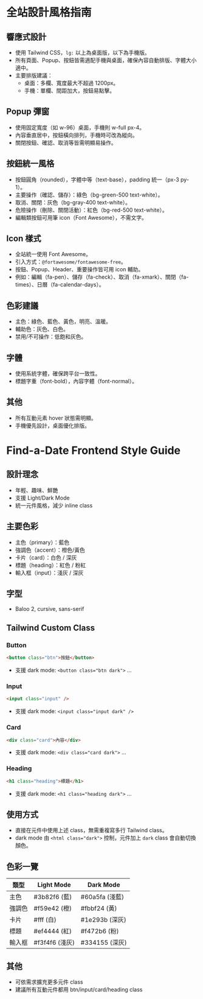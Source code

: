 # 全站設計風格指南

## 響應式設計

- 使用 Tailwind CSS，`lg:` 以上為桌面版，以下為手機版。
- 所有頁面、Popup、按鈕皆需適配手機與桌面，確保內容自動排版、字體大小適中。
- 主要排版建議：
  - 桌面：多欄、寬度最大不超過 1200px。
  - 手機：單欄、間距加大，按鈕易點擊。

## Popup 彈窗

- 使用固定寬度（如 w-96）桌面，手機則 w-full px-4。
- 內容垂直居中，按鈕橫向排列，手機時可改為縱向。
- 關閉按鈕、確認、取消等皆需明顯易操作。

## 按鈕統一風格

- 按鈕圓角（rounded），字體中等（text-base），padding 統一（px-3 py-1）。
- 主要操作（確認、儲存）：綠色（bg-green-500 text-white）。
- 取消、關閉：灰色（bg-gray-400 text-white）。
- 危險操作（刪除、關閉活動）：紅色（bg-red-500 text-white）。
- 編輯類按鈕可用筆 icon（Font Awesome），不需文字。

## Icon 樣式

- 全站統一使用 Font Awesome。
- 引入方式：`@fortawesome/fontawesome-free`。
- 按鈕、Popup、Header、重要操作皆可用 icon 輔助。
- 例如：編輯（fa-pen）、儲存（fa-check）、取消（fa-xmark）、關閉（fa-times）、日曆（fa-calendar-days）。

## 色彩建議

- 主色：綠色、藍色、黃色，明亮、溫暖。
- 輔助色：灰色、白色。
- 禁用/不可操作：低飽和灰色。

## 字體

- 使用系統字體，確保跨平台一致性。
- 標題字重（font-bold），內容字體（font-normal）。

## 其他

- 所有互動元素 hover 狀態需明顯。
- 手機優先設計，桌面優化排版。

# Find-a-Date Frontend Style Guide

## 設計理念

- 年輕、趣味、鮮艷
- 支援 Light/Dark Mode
- 統一元件風格，減少 inline class

## 主要色彩

- 主色（primary）：藍色
- 強調色（accent）：橙色/黃色
- 卡片（card）：白色 / 深灰
- 標題（heading）：紅色 / 粉紅
- 輸入框（input）：淺灰 / 深灰

## 字型

- Baloo 2, cursive, sans-serif

## Tailwind Custom Class

### Button

```html
<button class="btn">按鈕</button>
```

- 支援 dark mode: `<button class="btn dark">` ...

### Input

```html
<input class="input" />
```

- 支援 dark mode: `<input class="input dark" />`

### Card

```html
<div class="card">內容</div>
```

- 支援 dark mode: `<div class="card dark">` ...

### Heading

```html
<h1 class="heading">標題</h1>
```

- 支援 dark mode: `<h1 class="heading dark">` ...

## 使用方式

- 直接在元件中使用上述 class，無需重複寫多行 Tailwind class。
- dark mode 由 `<html class="dark">` 控制，元件加上 `dark` class 會自動切換顏色。

## 色彩一覽

| 類型   | Light Mode     | Dark Mode      |
| ------ | -------------- | -------------- |
| 主色   | #3b82f6 (藍)   | #60a5fa (淺藍) |
| 強調色 | #f59e42 (橙)   | #fbbf24 (黃)   |
| 卡片   | #fff (白)      | #1e293b (深灰) |
| 標題   | #ef4444 (紅)   | #f472b6 (粉)   |
| 輸入框 | #f3f4f6 (淺灰) | #334155 (深灰) |

## 其他

- 可依需求擴充更多元件 class
- 建議所有互動元件都用 btn/input/card/heading class
